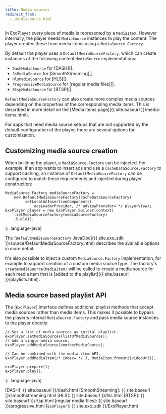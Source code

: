 ```yaml
---
title: Media sources
redirect_from:
  - /mediasource.html
---
```


In ExoPlayer every piece of media is represented by a `MediaItem`. However
internally, the player needs `MediaSource` instances to play the content. The
player creates these from media items using a `MediaSource.Factory`.

By default the player uses a `DefaultMediaSourceFactory`, which can create
instances of the following content `MediaSource` implementations:

* `DashMediaSource` for [DASH][].
* `SsMediaSource` for [SmoothStreaming][].
* `HlsMediaSource` for [HLS][].
* `ProgressiveMediaSource` for [regular media files][].
* `RtspMediaSource` for [RTSP][].

`DefaultMediaSourceFactory` can also create more complex media sources depending
on the properties of the corresponding media items. This is described in more
detail on the [Media items page]({{ site.baseurl }}/media-items.html).

For apps that need media source setups that are not supported by the
default configuration of the player, there are several options for
customization.

## Customizing media source creation ##

When building the player, a `MediaSource.Factory` can be injected. For example,
if an app wants to insert ads and use a `CacheDataSource.Factory` to support
caching, an instance of `DefaultMediaSourceFactory` can be configured to match
these requirements and injected during player construction:

~~~
MediaSource.Factory mediaSourceFactory =
    new DefaultMediaSourceFactory(cacheDataSourceFactory)
        .setLocalAdInsertionComponents(
             adsLoaderProvider, /* adViewProvider= */ playerView);
ExoPlayer player = new ExoPlayer.Builder(context)
    .setMediaSourceFactory(mediaSourceFactory)
    .build();
~~~
{: .language-java}

The
[`DefaultMediaSourceFactory` JavaDoc]({{ site.exo_sdk }}/source/DefaultMediaSourceFactory.html)
describes the available options in more detail.

It's also possible to inject a custom `MediaSource.Factory` implementation, for
example to support creation of a custom media source type. The factory's
`createMediaSource(MediaItem)` will be called to create a media source for each
media item that is
[added to the playlist]({{ site.baseurl }}/playlists.html).

## Media source based playlist API ##

The [`ExoPlayer`] interface defines additional playlist methods that accept
media sources rather than media items. This makes it possible to bypass the
player's internal `MediaSource.Factory` and pass media source instances to the
player directly:

~~~
// Set a list of media sources as initial playlist.
exoPlayer.setMediaSources(listOfMediaSources);
// Add a single media source.
exoPlayer.addMediaSource(anotherMediaSource);

// Can be combined with the media item API.
exoPlayer.addMediaItem(/* index= */ 3, MediaItem.fromUri(videoUri));

exoPlayer.prepare();
exoPlayer.play();
~~~
{: .language-java}

[DASH]: {{ site.baseurl }}/dash.html
[SmoothStreaming]: {{ site.baseurl }}/smoothstreaming.html
[HLS]: {{ site.baseurl }}/hls.html
[RTSP]: {{ site.baseurl }}/rtsp.html
[regular media files]: {{ site.baseurl }}/progressive.html
[`ExoPlayer`]: {{ site.exo_sdk }}/ExoPlayer.html
